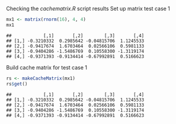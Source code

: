 Checking the *cachematrix.R* script results Set up matrix test case 1

``` r
mx1 <- matrix(rnorm(16), 4, 4)
mx1
```

    ##            [,1]       [,2]        [,3]       [,4]
    ## [1,] -0.3210332  0.2985642 -0.04815706  1.1245533
    ## [2,] -0.9417674  1.6703464  0.02566106  0.5981133
    ## [3,] -0.9404286 -1.5486769  0.10558300 -1.3119174
    ## [4,] -0.9371393 -0.9134414 -0.67992891  0.5166623

Build cache matrix for test case 1

``` r
rs <- makeCacheMatrix(mx1)
rs$get()
```

    ##            [,1]       [,2]        [,3]       [,4]
    ## [1,] -0.3210332  0.2985642 -0.04815706  1.1245533
    ## [2,] -0.9417674  1.6703464  0.02566106  0.5981133
    ## [3,] -0.9404286 -1.5486769  0.10558300 -1.3119174
    ## [4,] -0.9371393 -0.9134414 -0.67992891  0.5166623
